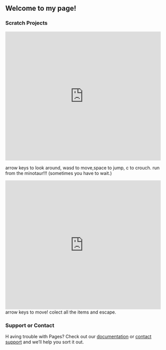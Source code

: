 ## Welcome to my page!

### Scratch Projects

<iframe src="https://scratch.mit.edu/projects/382955425/embed" allowtransparency="true" width="485" height="402" frameborder="0" scrolling="no" allowfullscreen></iframe>

arrow keys to look around, wasd to move,space to jump, c to crouch. 
run from the minotaur!!!
(sometimes you have to wait.)

<iframe src="https://scratch.mit.edu/projects/381696363/embed" allowtransparency="true" width="485" height="402" frameborder="0" scrolling="no" allowfullscreen></iframe>
arrow keys to move! colect all the items and escape.



### Support or Contact

H
aving trouble with Pages? Check out our [documentation](https://help.github.com/categories/github-pages-basics/) or [contact support](https://github.com/contact) and we’ll help you sort it out.
